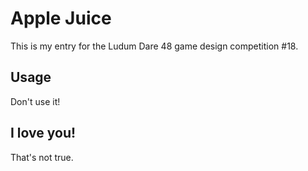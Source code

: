 Apple Juice
===========

This is my entry for the Ludum Dare 48 game design competition #18.

Usage
-----

Don't use it!

I love you!
-----------

That's not true.
